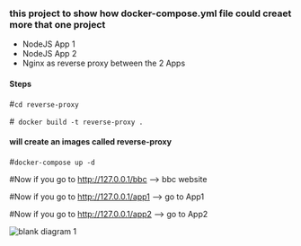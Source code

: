 ### this project to show how docker-compose.yml file could creaet more that one project 


- NodeJS App 1 
- NodeJS App 2
- Nginx as reverse proxy between the 2 Apps 



#### Steps 
#``cd reverse-proxy``

#`` docker build -t reverse-proxy .``

#### will create an images called reverse-proxy
#``docker-compose up -d ``

#Now if you go to http://127.0.0.1/bbc --> bbc website

#Now if you go to http://127.0.0.1/app1 --> go to App1

#Now if you go to http://127.0.0.1/app2 --> go to App2





![blank diagram 1](https://user-images.githubusercontent.com/20526165/45691992-04fde900-bb5a-11e8-88d8-1dd49cde1677.png)
